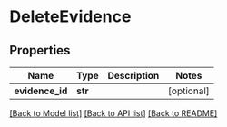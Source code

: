 # DeleteEvidence

## Properties
Name | Type | Description | Notes
------------ | ------------- | ------------- | -------------
**evidence_id** | **str** |  | [optional] 

[[Back to Model list]](../README.md#documentation-for-models) [[Back to API list]](../README.md#documentation-for-api-endpoints) [[Back to README]](../README.md)


